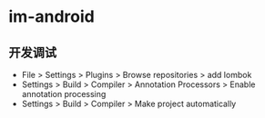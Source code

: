 # im-android

## 开发调试
- File > Settings > Plugins > Browse repositories > add lombok
- Settings > Build > Compiler > Annotation Processors > Enable annotation processing
- Settings > Build > Compiler > Make project automatically
